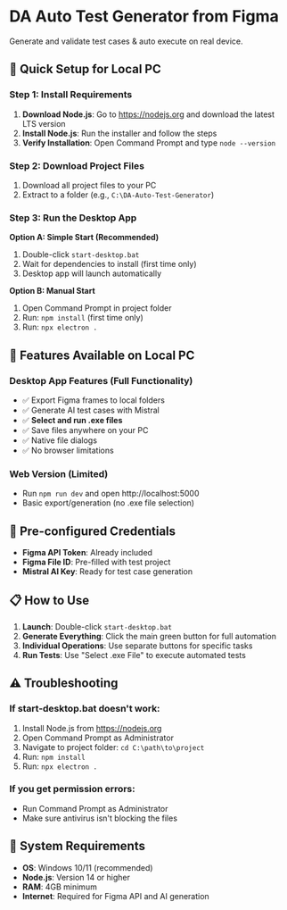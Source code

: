 # DA Auto Test Generator from Figma

Generate and validate test cases & auto execute on real device.

## 🚀 Quick Setup for Local PC

### Step 1: Install Requirements
1. **Download Node.js**: Go to https://nodejs.org and download the latest LTS version
2. **Install Node.js**: Run the installer and follow the steps
3. **Verify Installation**: Open Command Prompt and type `node --version`

### Step 2: Download Project Files
1. Download all project files to your PC
2. Extract to a folder (e.g., `C:\DA-Auto-Test-Generator`)

### Step 3: Run the Desktop App
**Option A: Simple Start (Recommended)**
1. Double-click `start-desktop.bat`
2. Wait for dependencies to install (first time only)
3. Desktop app will launch automatically

**Option B: Manual Start**
1. Open Command Prompt in project folder
2. Run: `npm install` (first time only)
3. Run: `npx electron .`

## 🎯 Features Available on Local PC

### Desktop App Features (Full Functionality)
- ✅ Export Figma frames to local folders
- ✅ Generate AI test cases with Mistral
- ✅ **Select and run .exe files**
- ✅ Save files anywhere on your PC
- ✅ Native file dialogs
- ✅ No browser limitations

### Web Version (Limited)
- Run `npm run dev` and open http://localhost:5000
- Basic export/generation (no .exe file selection)

## 🔑 Pre-configured Credentials
- **Figma API Token**: Already included
- **Figma File ID**: Pre-filled with test project
- **Mistral AI Key**: Ready for test case generation

## 📋 How to Use

1. **Launch**: Double-click `start-desktop.bat`
2. **Generate Everything**: Click the main green button for full automation
3. **Individual Operations**: Use separate buttons for specific tasks
4. **Run Tests**: Use "Select .exe File" to execute automated tests

## ⚠️ Troubleshooting

### If start-desktop.bat doesn't work:
1. Install Node.js from https://nodejs.org
2. Open Command Prompt as Administrator
3. Navigate to project folder: `cd C:\path\to\project`
4. Run: `npm install`
5. Run: `npx electron .`

### If you get permission errors:
- Run Command Prompt as Administrator
- Make sure antivirus isn't blocking the files

## 🔧 System Requirements

- **OS**: Windows 10/11 (recommended)
- **Node.js**: Version 14 or higher
- **RAM**: 4GB minimum
- **Internet**: Required for Figma API and AI generation